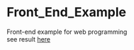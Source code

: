 # Front_End_Example
Front-end example for web programming <br>
see result [here](https://bobosheep.github.io/Front_End_Example/personal_page/)
